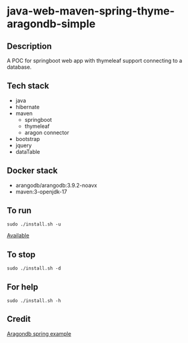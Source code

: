 # java-web-maven-spring-thyme-aragondb-simple

## Description
A POC for springboot web app with thymeleaf support
connecting to a database.

## Tech stack
- java
- hibernate
- maven
  - springboot
  - thymeleaf
  - aragon connector
- bootstrap
- jquery
- dataTable

## Docker stack
- arangodb/arangodb:3.9.2-noavx
- maven:3-openjdk-17

## To run
`sudo ./install.sh -u`

[Available](http://localhost)

## To stop
`sudo ./install.sh -d`

## For help
`sudo ./install.sh -h`

## Credit
[Aragondb spring example](https://github.com/eugenp/tutorials/blob/master/persistence-modules/spring-data-arangodb/pom.xml)